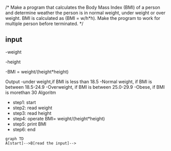 /* Make a program that calculates the Body Mass Index (BMI) of a person and determine weather the person is
in normal weight, under weight or over weight. BMI is calculated as (BMI = w/h*h). Make the program to
work for multiple person before terminated. */

## input
-weight

  -height
      
  -BMI = weight/(height*height)
  
Output -under weight,if BMI is less than 18.5
       -Normal weight, if BMI is between 18.5-24.9
       -Overweight, if BMI is between 25.0-29.9
       -Obese, if BMI is morethan 30
 Algoritm
 * step1: start
 * step2: read weight
* step3: read height
* step4: operate BMI= weight/(height*height)
* step5: print BMI
* step6: end




```mermaid
graph TD
A[start]-->B[read the input]-->
